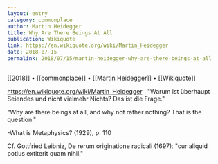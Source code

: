 ```yaml
---
layout: entry
category: commonplace
author: Martin Heidegger
title: Why Are There Beings At All
publication: Wikiquote
link: https://en.wikiquote.org/wiki/Martin_Heidegger
date: 2018-07-15
permalink: 2018/07/15/martin-heidegger-why-are-there-beings-at-all
---
```


[[2018]] • [[commonplace]] • [[Martin Heidegger]] • [[Wikiquote]]

https://en.wikiquote.org/wiki/Martin_Heidegger
 
"Warum ist überhaupt Seiendes und nicht vielmehr Nichts? Das ist die Frage."

"Why are there beings at all, and why not rather nothing? That is the question."

-What is Metaphysics? (1929), p. 110
        
Cf. Gottfried Leibniz, De rerum originatione radicali (1697)ː "cur aliquid potius extiterit quam nihil."